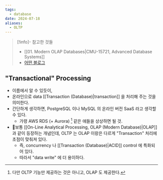 ```yaml
---
tags:
  - database
date: 2024-07-18
aliases:
  - OLTP
---
```

> [!info]- 참고한 것들
> - [[01. Modern OLAP Databases|CMU-15721, Advanced Database Systems]]
> - [어떤 블로그](https://blog.naver.com/arkdata/222467294321)

## "Transactional" Processing

- 이름에서 알 수 있듯이,
- 온라인으로 data [[Transaction (Database)|transaction]] 을 처리해 주는 것을 의미한다.
- 간단하게 생각하면, PostgreSQL 이나 MySQL 의 온라인 버전 SaaS 라고 생각할 수 있다.
	- 가령 AWS RDS (+ Aurora) [^rds-aurora] 같은 애들을 상상하면 될 것.
- 보통 [[On-Line Analytical Processing, OLAP (Modern Database)|OLAP]] 과 같이 등장하는 개념인데, OLTP 는 OLAP 이랑은 다르게 "Transaction" 처리에 초점이 맞춰져 있다.
	- 즉, concurrency 나 [[Transaction (Database)|ACID]] control 에 특화되어 있다.
	- 따라서 "data write" 에 더 용이하다.

[^rds-aurora]: 다만 OLTP 기능만 제공하는 것은 아니고, OLAP 도 제공한다.
